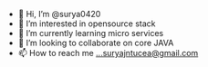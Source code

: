 - 👋 Hi, I’m @surya0420
- 👀 I’m interested in opensource stack
- 🌱 I’m currently learning micro services
- 💞️ I’m looking to collaborate on core JAVA
- 📫 How to reach me ...suryajntucea@gmail.com

<!---
surya0420/surya0420 is a ✨ special ✨ repository because its `README.md` (this file) appears on your GitHub profile.
You can click the Preview link to take a look at your changes.
--->
